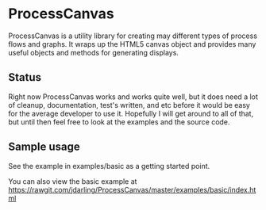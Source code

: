 ProcessCanvas
==========

ProcessCanvas is a utility library for creating may different types of process flows and graphs.  It wraps up the HTML5 canvas object and provides many useful objects and methods for generating displays.

Status
-------

Right now ProcessCanvas works and works quite well, but it does need a lot of cleanup, documentation, test's written, and etc before it would be easy for the average developer to use it.  Hopefully I will get around to all of that, but until then feel free to look at the examples and the source code.

Sample usage
------------

See the example in examples/basic as a getting started point.

You can also view the basic example at https://rawgit.com/jdarling/ProcessCanvas/master/examples/basic/index.html
